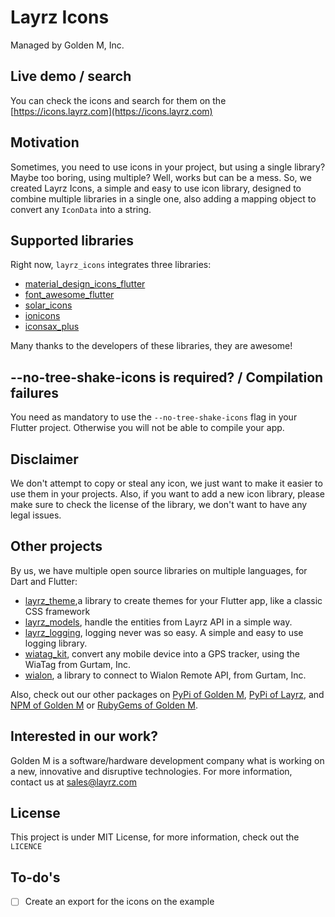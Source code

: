 # Layrz Icons

Managed by Golden M, Inc.

## Live demo / search
You can check the icons and search for them on the [https://icons.layrz.com](https://icons.layrz.com)

## Motivation
Sometimes, you need to use icons in your project, but using a single library? Maybe too boring, using multiple? Well, works but can be a mess. So, we created Layrz Icons, a simple and easy to use icon library, designed to combine multiple libraries in a single one, also adding a mapping object to convert any `IconData` into a string.

## Supported libraries
Right now, `layrz_icons` integrates three libraries:
- [material_design_icons_flutter](https://pub.dev/packages/material_design_icons_flutter)
- [font_awesome_flutter](https://pub.dev/packages/font_awesome_flutter)
- [solar_icons](https://pub.dev/packages/solar_icons)
- [ionicons](https://pub.dev/packages/ionicons)
- [iconsax_plus](https://pub.dev/packages/iconsax_plus)

Many thanks to the developers of these libraries, they are awesome!

## --no-tree-shake-icons is required? / Compilation failures
You need as mandatory to use the `--no-tree-shake-icons` flag in your Flutter project. Otherwise you will not be able to compile your app.

## Disclaimer
We don't attempt to copy or steal any icon, we just want to make it easier to use them in your projects. Also, if you want to add a new icon library, please make sure to check the license of the library, we don't want to have any legal issues.

## Other projects
By us, we have multiple open source libraries on multiple languages, for Dart and Flutter:
- [layrz_theme](https://pub.dev/packages/layrz_theme),a library to create themes for your Flutter app, like a classic CSS framework
- [layrz_models](https://pub.dev/packages/layrz_models), handle the entities from Layrz API in a simple way.
- [layrz_logging](https://pub.dev/packages/layrz_logging), logging never was so easy. A simple and easy to use logging library.
- [wiatag_kit](https://pub.dev/packages/wiatag_kit), convert any mobile device into a GPS tracker, using the WiaTag from Gurtam, Inc.
- [wialon](https://pub.dev/packages/wialon), a library to connect to Wialon Remote API, from Gurtam, Inc.

Also, check out our other packages on [PyPi of Golden M](https://pypi.org/user/goldenm/), [PyPi of Layrz](https://pypi.org/user/layrz-software/), and [NPM of Golden M](https://www.npmjs.com/~goldenm) or [RubyGems of Golden M](https://rubygems.org/profiles/goldenm).

## Interested in our work?
Golden M is a software/hardware development company what is working on a new, innovative and disruptive technologies.
For more information, contact us at [sales@layrz.com](mailto:sales@layrz.com)

## License
This project is under MIT License, for more information, check out the `LICENCE`

## To-do's
- [ ] Create an export for the icons on the example
